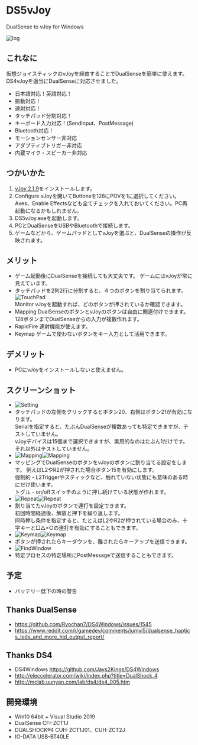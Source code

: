 ﻿# DS5vJoy
DualSense to vJoy for Windows

![log](doc/ssLog.png)
## これなに
仮想ジョイスティックのvJoyを経由することでDualSenseを簡単に使えます。  
DS4vJoyを適当にDualSenseに対応させました。  

- 日本語対応！英語対応！
- 振動対応！
- 連射対応！
- タッチパッド分割対応！
- キーボード入力対応！(SendInput、PostMessage)
- Bluetooth対応！
- モーションセンサー非対応
- アダプティブトリガー非対応
- 内蔵マイク・スピーカー非対応

## つかいかた
1. [vJoy 2.1.9](https://sourceforge.net/projects/vjoystick/)をインストールします。  
2. Configure vJoyを開いてButtonsを128にPOVを1に選択してください。  
Axes、Enable Effectsなども全てチェックを入れておいてください。PC再起動になるかもしれません。  
3. DS5vJoy.exeを起動します。  
4. PCとDualSenseをUSBやBluetoothで接続します。  
5. ゲームなどから、ゲームパッドとしてvJoyを選ぶと、DualSenseの操作が反映されます。

## メリット
- ゲーム起動後にDualSenseを接続しても大丈夫です。 ゲームにはvJoyが常に見えています。
- タッチパッドを2列2行に分割すると、４つのボタンを割り当てられます。  
![TouchPad](doc/ds4Touchpad.png)  
Monitor vJoyを起動すれば、どのボタンが押されているか確認できます。
- Mapping DualSenseのボタンとvJoyのボタンは自由に関連付けできます。128ボタンまでDualSenseからの入力が複数作れます。
- RapidFire 連射機能が使えます。
- Keymap ゲームで使わないボタンをキー入力として活用できます。

## デメリット
- PCにvJoyをインストールしないと使えません。

## スクリーンショット
- ![Setting](doc/ssSetting.png)
- タッチパッドの左側をクリックするとボタン20、右側はボタン21が有効になります。  
Serialを指定すると、たぶんDualSenseが複数あっても特定できますが、テストしていません。  
vJoyデバイスは15個まで選択できますが、実用的なのはたぶん1だけです。それ以外はテストしていません。
- ![Mapping](doc/ssMapping.png)![Mapping](doc/ssMapping2.png)
- マッピングでDualSenseのボタンをvJoyのボタンに割り当てる設定をします。
例えばL2やR2が押された場合ボタン15を有効にします。  
強制的 - L2Triggerやスティックなど、触れていない状態にも意味のある時にだけ使います。  
トグル - on/offスイッチのように押し続けている状態が作れます。
- ![Repeat](doc/ssRapidFire.png)![Repeat](doc/ssRapidFire2.png)
- 割り当てたvJoyのボタンで連打を設定できます。  
初回時間経過後、解放と押下を繰り返します。  
同時押し条件を指定すると、たとえばL2やR2が押されている場合のみ、十字キーと□△×○の連打を有効にすることもできます。
- ![Keymap](doc/ssKeymap.png)![Keymap](doc/ssKeymap2.png)
- ボタンが押されたらキーダウンを、離されたらキーアップを送信できます。
- ![FindWindow](doc/ssKeymap3.png)
- 特定プロセスの特定場所にPostMessageで送信することもできます。
## 予定
- バッテリー低下の時の警告

## Thanks DualSense
- https://github.com/Ryochan7/DS4Windows/issues/1545
- https://www.reddit.com/r/gamedev/comments/jumvi5/dualsense_haptics_leds_and_more_hid_output_report/
## Thanks DS4
- DS4Windows https://github.com/Jays2Kings/DS4Windows
- http://eleccelerator.com/wiki/index.php?title=DualShock_4
- http://mclab.uunyan.com/lab/ds4/ds4_005.htm

## 開発環境
- Win10 64bit + Visual Studio 2019
- DualSense CFI-ZCT1J
- DUALSHOCK®4 CUH-ZCT1J01、CUH-ZCT2J
- IO-DATA USB-BT40LE